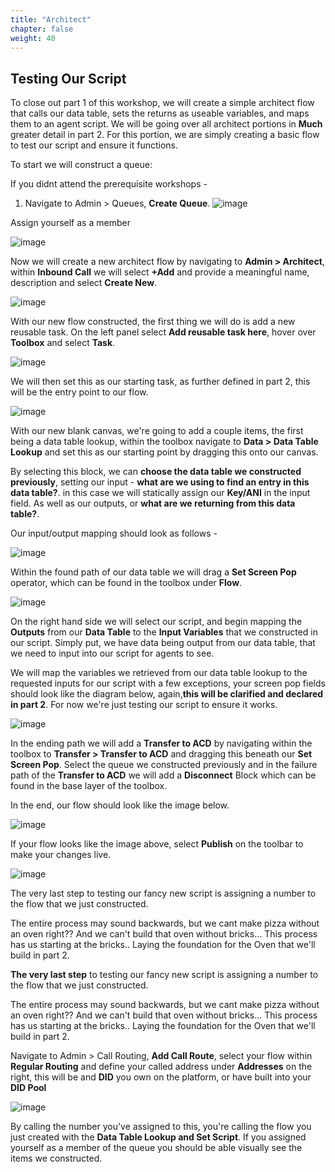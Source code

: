 ```yaml
---
title: "Architect"
chapter: false
weight: 40
---
```


## Testing Our Script

To close out part 1 of this workshop, we will create a simple architect flow that calls our data table, sets the returns as useable variables, and maps them to an agent script. We will be going over all architect portions in **Much** greater detail in part 2. For this portion, we are simply creating a basic flow to test our script and ensure it functions.

To start we will construct a queue:


If you didnt attend the prerequisite workshops - 

1. Navigate to Admin > Queues, **Create Queue**.
![image](/images/queuecreate.PNG)

Assign yourself as a member 

![image](/images/queueaddmembers.PNG)

Now we will create a new architect flow by navigating to **Admin > Architect**, within **Inbound Call** we will select **+Add** and provide a meaningful name, description and select **Create New**.

![image](/images/architectnewflow.PNG)

With our new flow constructed, the first thing we will do is add a new reusable task. On the left panel select **Add reusable task here**, hover over **Toolbox** and select **Task**.

![image](/images/architectnewtask.PNG)

We will then set this as our starting task, as further defined in part 2, this will be the entry point to our flow.

![image](/images/architectsetstart.PNG)

With our new blank canvas, we're going to add a couple items, the first being a data table lookup, within the toolbox navigate to **Data > Data Table Lookup** and set this as our starting point by dragging this onto our canvas.

By selecting this block, we can **choose the data table we constructed previously**, setting our input - **what are we using to find an entry in this data table?**. in this case we will statically assign our **Key/ANI** in the input field. As well as our outputs, or **what are we returning from this data table?**.

Our input/output mapping should look as follows - 

![image](/images/architectdt.PNG)

Within the found path of our data table we will drag a **Set Screen Pop** operator, which can be found in the toolbox under **Flow**.

![image](/images/architectsetscreen.PNG)

On the right hand side we will select our script, and begin mapping the **Outputs** from our **Data Table** to the **Input Variables** that we constructed in our script. Simply put, we have data being output from our data table, that we need to input into our script for agents to see.

 We will map the variables we retrieved from our data table lookup to the requested inputs for our script with a few exceptions, your screen pop fields should look like the diagram below, again,**this will be clarified and declared in part 2**. For now we're just testing our script to ensure it works.


![image](/images/architectscriptmap.PNG)

In the ending path we will add a **Transfer to ACD** by navigating within the toolbox to **Transfer > Transfer to ACD** and dragging this beneath our **Set Screen Pop**. Select the queue we constructed previously and in the failure path of the **Transfer to ACD** we will add a **Disconnect** Block which can be found in the base layer of the toolbox.

In the end, our flow should look like the image below.

![image](/images/architectflowend.PNG)

If your flow looks like the image above, select **Publish** on the toolbar to make your changes live.

![image](/images/architectpublish.PNG)

The very last step to testing our fancy new script is assigning a number to the flow that we just constructed.

The entire process may sound backwards, but we cant make pizza without an oven right?? And we can't build that oven without bricks... This process has us starting at the bricks.. Laying the foundation for the Oven that we'll build in part 2. 

**The very last step** to testing our fancy new script is assigning a number to the flow that we just constructed.

The entire process may sound backwards, but we cant make pizza without an oven right?? And we can't build that oven without bricks... This process has us starting at the bricks.. Laying the foundation for the Oven that we'll build in part 2. 

Navigate to Admin > Call Routing, **Add Call Route**, select your flow within **Regular Routing** and define your called address under **Addresses** on the right, this will be and **DID** you own on the platform, or have built into your **DID Pool**

![image](/images/callrouting.PNG)

By calling the number you've assigned to this, you're calling the flow you just created with the **Data Table Lookup and Set Script**. If you assigned yourself as a member of the queue you should be able visually see the items we constructed.



